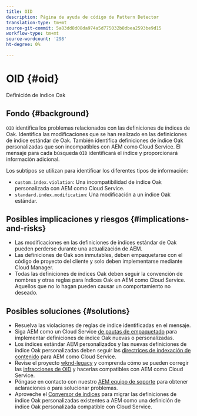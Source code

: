 ```yaml
---
title: OID
description: Página de ayuda de código de Pattern Detector
translation-type: tm+mt
source-git-commit: 5a83dd8d08da974a5d775032b8dbea2593be9d15
workflow-type: tm+mt
source-wordcount: '298'
ht-degree: 0%

---
```



# OID {#oid}

Definición de índice Oak

## Fondo {#background}

`OID` identifica los problemas relacionados con las definiciones de índices de Oak. Identifica las modificaciones que se han realizado en las definiciones de índice estándar de Oak. También identifica definiciones de índice Oak personalizadas que son incompatibles con AEM como Cloud Service. El mensaje para cada búsqueda `OID` identificará el índice y proporcionará información adicional.

Los subtipos se utilizan para identificar los diferentes tipos de información:

* `custom.index.violation`: Una incompatibilidad de índice Oak personalizada con AEM como Cloud Service.
* `standard.index.modification`: Una modificación a un índice Oak estándar.

## Posibles implicaciones y riesgos {#implications-and-risks}

* Las modificaciones en las definiciones de índices estándar de Oak pueden perderse durante una actualización de AEM.
* Las definiciones de Oak son inmutables, deben empaquetarse con el código de proyecto del cliente y solo deben implementarse mediante Cloud Manager.
* Todas las definiciones de índices Oak deben seguir la convención de nombres y otras reglas para índices Oak en AEM como Cloud Service. Aquellos que no lo hagan pueden causar un comportamiento no deseado.

## Posibles soluciones {#solutions}

* Resuelva las violaciones de reglas de índice identificadas en el mensaje.
* Siga AEM como un Cloud Service [de pautas de empaquetado](https://experienceleague.adobe.com/docs/experience-manager-cloud-service/implementing/developing/aem-project-content-package-structure.html) para implementar definiciones de índice Oak nuevas o personalizadas.
* Los índices estándar AEM personalizados y las nuevas definiciones de índice Oak personalizadas deben seguir las [directrices de indexación de contenido](https://experienceleague.adobe.com/docs/experience-manager-cloud-service/operations/indexing.html#preparing-the-new-index-definition) para AEM como Cloud Service.
* Revise el proyecto [wknd-legacy](https://github.com/adobe/aem-guides-wknd-legacy/tree/code/oid) y comprenda cómo se pueden corregir las [infracciones de OID](https://github.com/adobe/aem-guides-wknd-legacy/compare/main...code/oid) y hacerlas compatibles con AEM como Cloud Service.
* Póngase en contacto con nuestro [AEM equipo de soporte](https://helpx.adobe.com/enterprise/using/support-for-experience-cloud.html) para obtener aclaraciones o para solucionar problemas.
* Aproveche el [Conversor de índices](https://experienceleague.adobe.com/docs/experience-manager-cloud-service/moving/refactoring-tools/index-converter.html#refactoring-tools) para migrar las definiciones de índice Oak personalizadas existentes a AEM como una definición de índice Oak personalizada compatible con Cloud Service.
